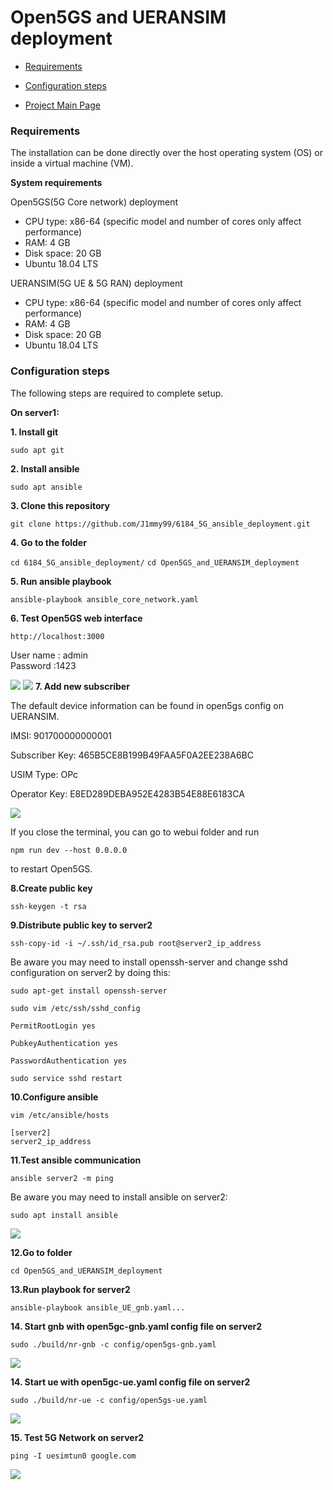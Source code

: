 # Open5GS and UERANSIM deployment

- [Requirements](#requirements)
- [Configuration steps](#configuration-steps)

- [Project Main Page](https://github.com/J1mmy99/6184_5G_ansible_deployment)


### Requirements
The installation can be done directly over the host operating system (OS) or inside a virtual machine (VM).   

**System requirements**

Open5GS(5G Core network) deployment
- CPU type: x86-64 (specific model and number of cores only affect performance)
- RAM: 4 GB
- Disk space: 20 GB
- Ubuntu 18.04 LTS

UERANSIM(5G UE & 5G RAN) deployment
- CPU type: x86-64 (specific model and number of cores only affect performance)
- RAM: 4 GB
- Disk space: 20 GB
- Ubuntu 18.04 LTS

### Configuration steps
The following steps are required to complete setup.

**On server1:**

**1. Install git**      
    
``` sudo apt git ``` 

**2. Install ansible**      
    
``` sudo apt ansible ```

**3. Clone this repository**      
    
``` git clone https://github.com/J1mmy99/6184_5G_ansible_deployment.git ```

**4. Go to the folder**      
    
``` cd 6184_5G_ansible_deployment/ ```
``` cd Open5GS_and_UERANSIM_deployment ```

**5. Run ansible playbook**

``` ansible-playbook ansible_core_network.yaml ```

**6. Test Open5GS web interface**

``` http://localhost:3000 ```  

  User name : admin  
  Password :1423   
  
![](images/Open5GS_login.png)
![](images/Open5GS.png)
**7. Add new subscriber**

The default device information can be found in open5gs config on UERANSIM.

IMSI: 901700000000001

Subscriber Key: 465B5CE8B199B49FAA5F0A2EE238A6BC

USIM Type: OPc

Operator Key: E8ED289DEBA952E4283B54E88E6183CA

![](images/Add_subscriber.png)

If you close the terminal, you can go to webui folder and run

``` npm run dev --host 0.0.0.0 ```  

to restart Open5GS.

**8.Create public key**

``` ssh-keygen -t rsa ```  

**9.Distribute public key to server2**

``` ssh-copy-id -i ~/.ssh/id_rsa.pub root@server2_ip_address ```

Be aware you may need to install openssh-server and change sshd configuration on server2 by doing this:

``` sudo apt-get install openssh-server ```

``` sudo vim /etc/ssh/sshd_config ```

``` 
PermitRootLogin yes

PubkeyAuthentication yes

PasswordAuthentication yes
```

``` sudo service sshd restart ```

**10.Configure ansible**

``` vim /etc/ansible/hosts ```

``` 
[server2]
server2_ip_address
```

**11.Test ansible communication**

``` ansible server2 -m ping ``` 

Be aware you may need to install ansible on server2:

``` sudo apt install ansible ```

![](images/ansible_ping.png)

**12.Go to folder**

``` cd Open5GS_and_UERANSIM_deployment ```

**13.Run playbook for server2**

``` ansible-playbook ansible_UE_gnb.yaml... ```

**14. Start gnb with open5gc-gnb.yaml config file on server2**

``` sudo ./build/nr-gnb -c config/open5gs-gnb.yaml ```

![](images/gnb.png)

**14. Start ue with open5gc-ue.yaml config file on server2**

``` sudo ./build/nr-ue -c config/open5gs-ue.yaml ```

![](images/ue.png)

**15. Test 5G Network on server2**

``` ping -I uesimtun0 google.com ```

![](images/5G_ping.png)



